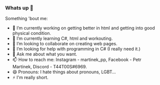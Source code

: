 ### Whats up 👋

Something 'bout me:

- 🔭 I’m currently working on getting better in html and getting into good physical condition.
- 🌱 I’m currently learning C#, html and workouting.
- 👯 I’m looking to collaborate on creating web pages.
- 🤔 I’m looking for help with programming in C# (I really need it.)
- 💬 Ask me about what you want.
- 📫 How to reach me: Instagram - martinek_pp, Facebook - Petr Martínek, Discord - T44T00S#6969.
- 😄 Pronouns: I hate things about pronouns, LGBT...
- ⚡ I'm really short.

